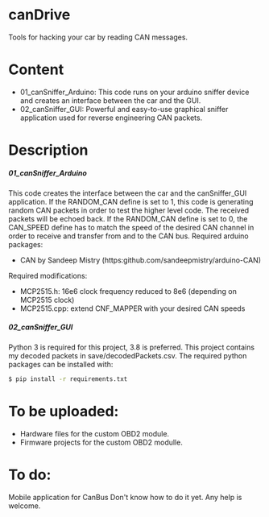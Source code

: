 

# canDrive
Tools for hacking your car by reading CAN messages.
# Content
- 01_canSniffer_Arduino: This code runs on your arduino sniffer device and creates an interface between the car and the GUI.
- 02_canSniffer_GUI: Powerful and easy-to-use graphical sniffer application used for reverse engineering CAN packets. 
# Description
##### 01_canSniffer_Arduino
This code creates the interface between the car and the canSniffer_GUI application. If the RANDOM_CAN define is set to 1, this code is generating random CAN packets in order to test the higher level code. The received packets will be echoed back. If the  RANDOM_CAN define is set to 0, the CAN_SPEED define  has to match the speed of the desired CAN channel in order to receive and transfer from and to the CAN bus.
 Required arduino packages: 
- CAN by Sandeep Mistry (https:github.com/sandeepmistry/arduino-CAN)

Required modifications: 
- MCP2515.h: 16e6 clock frequency reduced to 8e6 (depending on MCP2515 clock)
- MCP2515.cpp: extend CNF_MAPPER with your desired CAN speeds

##### 02_canSniffer_GUI
Python 3 is required for this project, 3.8 is preferred. This project contains my decoded packets in save/decodedPackets.csv. The required python packages can be installed with:
```sh
$ pip install -r requirements.txt
```
# To be uploaded:
- Hardware files for the custom OBD2 module.
- Firmware projects for the custom OBD2 modulle.
# To do:
Mobile application for CanBus
Don't know how to do it yet.
Any help is welcome.


